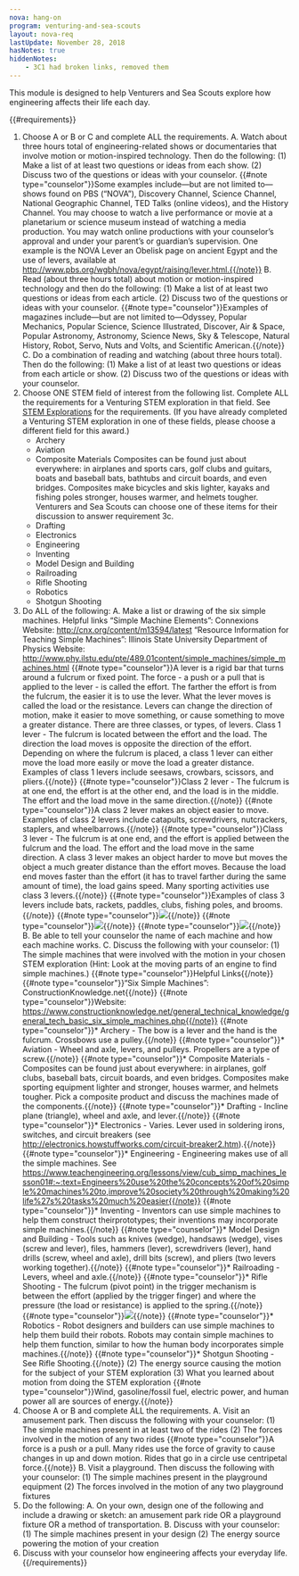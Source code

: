 ```yaml
---
nova: hang-on
program: venturing-and-sea-scouts
layout: nova-req
lastUpdate: November 28, 2018
hasNotes: true
hiddenNotes:
    - 3C1 had broken links, removed them
---
```


This module is designed to help Venturers and Sea Scouts explore how engineering affects their life each day.

{{#requirements}}
1. Choose A or B or C and complete ALL the requirements.
    A. Watch about three hours total of engineering-related shows or documentaries that involve motion or motion-inspired technology. Then do the following:
        (1) Make a list of at least two questions or ideas from each show.
        (2) Discuss two of the questions or ideas with your counselor.
        {{#note type="counselor"}}Some examples include—but are not limited to—shows found on PBS (“NOVA”), Discovery Channel, Science Channel, National Geographic Channel, TED Talks (online videos), and the History Channel. You may choose to watch a live performance or movie at a planetarium or science museum instead of watching a media production. You may watch online productions with your counselor’s approval and under your parent’s or guardian’s supervision. One example is the NOVA Lever an Obelisk page on ancient Egypt and the use of levers, available at http://www.pbs.org/wgbh/nova/egypt/raising/lever.html.{{/note}}
    B. Read (about three hours total) about motion or motion-inspired technology and then do the following:
        (1) Make a list of at least two questions or ideas from each article.
        (2) Discuss two of the questions or ideas with your counselor.
        {{#note type="counselor"}}Examples of magazines include—but are not limited to—Odyssey, Popular Mechanics, Popular Science, Science Illustrated, Discover, Air & Space, Popular Astronomy, Astronomy, Science News, Sky & Telescope, Natural History, Robot, Servo, Nuts and Volts, and Scientific American.{{/note}}
    C. Do a combination of reading and watching (about three hours total). Then do the following:
        (1) Make a list of at least two questions or ideas from each article or show.
        (2) Discuss two of the questions or ideas with your counselor.
2. Choose ONE STEM field of interest from the following list. Complete ALL the requirements for a Venturing STEM exploration in that field. See [STEM Explorations](../../explorations/) for the requirements. (If you have already completed a Venturing STEM exploration in one of these fields, please choose a different field for this award.)
    * Archery
    * Aviation
    * Composite Materials
        Composites can be found just about everywhere: in airplanes and sports cars, golf clubs and guitars, boats and baseball bats, bathtubs and circuit boards, and even bridges. Composites make bicycles and skis lighter, kayaks and fishing poles stronger, houses warmer, and helmets tougher. Venturers and Sea Scouts can choose one of these items for their discussion to answer requirement 3c.
    * Drafting
    * Electronics
    * Engineering
    * Inventing
    * Model Design and Building
    * Railroading
    * Rifle Shooting
    * Robotics
    * Shotgun Shooting
3. Do ALL of the following:
    A. Make a list or drawing of the six simple machines.
        Helpful links
        “Simple Machine Elements”: Connexions
        Website: http://cnx.org/content/m13594/latest
        “Resource Information for Teaching Simple Machines”: Illinois State University Department of Physics
        Website: http://www.phy.ilstu.edu/pte/489.01content/simple_machines/simple_machines.html
        {{#note type="counselor"}}A lever is a rigid bar that turns around a fulcrum or fixed point. The force - a push or a pull that is applied to the lever - is called the effort. The farther the effort is from the fulcrum, the easier it is to use the lever. What the lever moves is called the load or the resistance. Levers can change the direction of motion, make it easier to move something, or cause something to move a greater distance. There are three classes, or types, of levers. Class 1 lever - The fulcrum is located between the effort and the load. The direction the load moves is opposite the direction of the effort.  Depending on where the fulcrum is placed, a class 1 lever can either move the load more easily or move the load a greater distance. Examples of class 1 levers include seesaws, crowbars, scissors, and pliers.{{/note}}
        {{#note type="counselor"}}Class 2 lever - The fulcrum is at one end, the effort is at the other end, and the load is in the middle.  The effort and the load move in the same direction.{{/note}}
        {{#note type="counselor"}}A class 2 lever makes an object easier to move. Examples of class 2 levers include catapults, screwdrivers, nutcrackers, staplers, and wheelbarrows.{{/note}}
        {{#note type="counselor"}}Class 3 lever - The fulcrum is at one end, and the effort is applied between the fulcrum and the load.  The effort and the load move in the same direction. A class 3 lever makes an object harder to move but moves the object a much greater distance than the effort moves. Because the load end moves faster than the effort (it has to travel farther during the same amount of time), the load gains speed.  Many sporting activities use class 3 levers.{{/note}}
        {{#note type="counselor"}}Examples of class 3 levers include bats, rackets, paddles, clubs, fishing poles, and brooms.{{/note}}
        {{#note type="counselor"}}<img src="levers.png" class="W(100%) H(a)">{{/note}}
        {{#note type="counselor"}}<img src="simple-machines.png" class="W(100%) H(a)">{{/note}}
        {{#note type="counselor"}}<img src="screw-and-pulley.png" class="W(100%) H(a)">{{/note}}
    B. Be able to tell your counselor the name of each machine and how each machine works.
    C. Discuss the following with your counselor:
        (1) The simple machines that were involved with the motion in your chosen STEM exploration (Hint: Look at the moving parts of an engine to find simple machines.)
            {{#note type="counselor"}}Helpful Links{{/note}}
            {{#note type="counselor"}}“Six Simple Machines”: ConstructionKnowledge.net{{/note}}
            {{#note type="counselor"}}Website: https://www.constructionknowledge.net/general_technical_knowledge/general_tech_basic_six_simple_machines.php{{/note}}
            {{#note type="counselor"}}* Archery - The bow is a lever and the hand is the fulcrum. Crossbows use a pulley.{{/note}}
            {{#note type="counselor"}}* Aviation - Wheel and axle, levers, and pulleys. Propellers are a type of screw.{{/note}}
            {{#note type="counselor"}}* Composite Materials - Composites can be found just about everywhere: in airplanes, golf clubs, baseball bats, circuit boards, and even bridges. Composites make sporting equipment lighter and stronger, houses warmer, and helmets tougher. Pick a composite product and discuss the machines made of the components.{{/note}}
            {{#note type="counselor"}}* Drafting - Incline plane (triangle), wheel and axle, and lever.{{/note}}
            {{#note type="counselor"}}* Electronics - Varies. Lever used in soldering irons, switches, and circuit breakers (see http://electronics.howstuffworks.com/circuit-breaker2.htm).{{/note}}
            {{#note type="counselor"}}* Engineering - Engineering makes use of all the simple machines. See https://www.teachengineering.org/lessons/view/cub_simp_machines_lesson01#:~:text=Engineers%20use%20the%20concepts%20of%20simple%20machines%20to,improve%20society%20through%20making%20life%27s%20tasks%20much%20easier{{/note}}
            {{#note type="counselor"}}* Inventing - Inventors can use simple machines to help them construct theirprototypes; their inventions may incorporate simple machines.{{/note}}
            {{#note type="counselor"}}* Model Design and Building - Tools such as knives (wedge), handsaws (wedge), vises (screw and lever), files, hammers (lever), screwdrivers (lever), hand drills (screw, wheel and axle), drill bits (screw), and pliers (two levers working together).{{/note}}
            {{#note type="counselor"}}* Railroading - Levers, wheel and axle.{{/note}}
            {{#note type="counselor"}}* Rifle Shooting - The fulcrum (pivot point) in the trigger mechanism is between the effort (applied by the trigger finger) and where the pressure (the load or resistance) is applied to the spring.{{/note}}
                {{#note type="counselor"}}<img src="trigger-mechanism.png" class="W(100%) H(a)">{{/note}}
            {{#note type="counselor"}}* Robotics - Robot designers and builders can use simple machines to help them build their robots. Robots may contain simple machines to help them function, similar to how the human body incorporates simple machines.{{/note}}
            {{#note type="counselor"}}* Shotgun Shooting - See Rifle Shooting.{{/note}}
        (2) The energy source causing the motion for the subject of your STEM exploration
        (3) What you learned about motion from doing the STEM exploration
            {{#note type="counselor"}}Wind, gasoline/fossil fuel, electric power, and human power all are sources of energy.{{/note}}
4. Choose A or B and complete ALL the requirements.
    A. Visit an amusement park. Then discuss the following with your counselor:
        (1) The simple machines present in at least two of the rides
        (2) The forces involved in the motion of any two rides
            {{#note type="counselor"}}A force is a push or a pull. Many rides use the force of gravity to cause changes in up and down motion. Rides that go in a circle use centripetal force.{{/note}}
    B. Visit a playground. Then discuss the following with your counselor:
        (1) The simple machines present in the playground equipment
        (2) The forces involved in the motion of any two playground fixtures
5. Do the following:
    A. On your own, design one of the following and include a drawing or sketch: an amusement park ride OR a playground fixture OR a method of transportation.
    B. Discuss with your counselor:
        (1) The simple machines present in your design
        (2) The energy source powering the motion of your creation
6. Discuss with your counselor how engineering affects your everyday life.
{{/requirements}}
